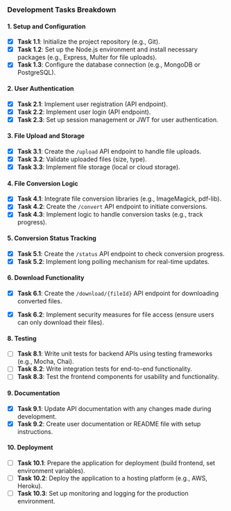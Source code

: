 ### Development Tasks Breakdown

#### 1. **Setup and Configuration**

- [x] **Task 1.1**: Initialize the project repository (e.g., Git).
- [x] **Task 1.2**: Set up the Node.js environment and install necessary packages (e.g., Express, Multer for file uploads).
- [x] **Task 1.3**: Configure the database connection (e.g., MongoDB or PostgreSQL). 

#### 2. **User Authentication**

- [x] **Task 2.1**: Implement user registration (API endpoint).
- [x] **Task 2.2**: Implement user login (API endpoint).
- [x] **Task 2.3**: Set up session management or JWT for user authentication.

#### 3. **File Upload and Storage**

- [x] **Task 3.1**: Create the `/upload` API endpoint to handle file uploads.
- [x] **Task 3.2**: Validate uploaded files (size, type).
- [x] **Task 3.3**: Implement file storage (local or cloud storage).

#### 4. **File Conversion Logic**

- [x] **Task 4.1**: Integrate file conversion libraries (e.g., ImageMagick, pdf-lib).
- [x] **Task 4.2**: Create the `/convert` API endpoint to initiate conversions.
- [x] **Task 4.3**: Implement logic to handle conversion tasks (e.g., track progress).

#### 5. **Conversion Status Tracking**

- [x] **Task 5.1**: Create the `/status` API endpoint to check conversion progress.
- [x] **Task 5.2**: Implement long polling mechanism for real-time updates.

#### 6. **Download Functionality**

- [x] **Task 6.1**: Create the `/download/{fileId}` API endpoint for downloading converted files.
- [x] **Task 6.2**: Implement security measures for file access (ensure users can only download their files).


#### 8. **Testing**

- [ ] **Task 8.1**: Write unit tests for backend APIs using testing frameworks (e.g., Mocha, Chai).
- [ ] **Task 8.2**: Write integration tests for end-to-end functionality.
- [ ] **Task 8.3**: Test the frontend components for usability and functionality.

#### 9. **Documentation**

- [x] **Task 9.1**: Update API documentation with any changes made during development.
- [x] **Task 9.2**: Create user documentation or README file with setup instructions.

#### 10. **Deployment**

- [ ] **Task 10.1**: Prepare the application for deployment (build frontend, set environment variables).
- [ ] **Task 10.2**: Deploy the application to a hosting platform (e.g., AWS, Heroku).
- [ ] **Task 10.3**: Set up monitoring and logging for the production environment.